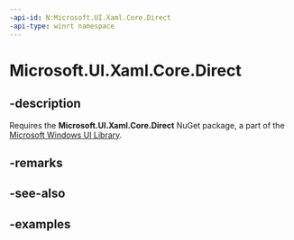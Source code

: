 ```yaml
---
-api-id: N:Microsoft.UI.Xaml.Core.Direct
-api-type: winrt namespace
---
```


<!-- Namespace syntax.
namespace Microsoft.UI.Xaml.Core.Direct 
-->

# Microsoft.UI.Xaml.Core.Direct

## -description
Requires the **Microsoft.UI.Xaml.Core.Direct** NuGet package, a part of the [Microsoft Windows UI Library](https://aka.ms/winui-docs).

## -remarks

## -see-also

## -examples

